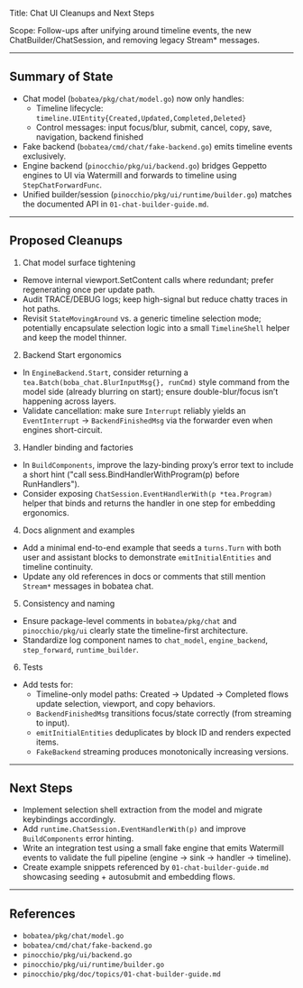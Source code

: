 Title: Chat UI Cleanups and Next Steps

Scope: Follow-ups after unifying around timeline events, the new ChatBuilder/ChatSession, and removing legacy Stream* messages.

---

## Summary of State

- Chat model (`bobatea/pkg/chat/model.go`) now only handles:
  - Timeline lifecycle: `timeline.UIEntity{Created,Updated,Completed,Deleted}`
  - Control messages: input focus/blur, submit, cancel, copy, save, navigation, backend finished
- Fake backend (`bobatea/cmd/chat/fake-backend.go`) emits timeline events exclusively.
- Engine backend (`pinocchio/pkg/ui/backend.go`) bridges Geppetto engines to UI via Watermill and forwards to timeline using `StepChatForwardFunc`.
- Unified builder/session (`pinocchio/pkg/ui/runtime/builder.go`) matches the documented API in `01-chat-builder-guide.md`.

---

## Proposed Cleanups

1) Chat model surface tightening
- Remove internal viewport.SetContent calls where redundant; prefer regenerating once per update path.
- Audit TRACE/DEBUG logs; keep high-signal but reduce chatty traces in hot paths.
- Revisit `StateMovingAround` vs. a generic timeline selection mode; potentially encapsulate selection logic into a small `TimelineShell` helper and keep the model thinner.

2) Backend Start ergonomics
- In `EngineBackend.Start`, consider returning a `tea.Batch(boba_chat.BlurInputMsg{}, runCmd)` style command from the model side (already blurring on start); ensure double-blur/focus isn’t happening across layers.
- Validate cancellation: make sure `Interrupt` reliably yields an `EventInterrupt` → `BackendFinishedMsg` via the forwarder even when engines short-circuit.

3) Handler binding and factories
- In `BuildComponents`, improve the lazy-binding proxy’s error text to include a short hint ("call sess.BindHandlerWithProgram(p) before RunHandlers").
- Consider exposing `ChatSession.EventHandlerWith(p *tea.Program)` helper that binds and returns the handler in one step for embedding ergonomics.

4) Docs alignment and examples
- Add a minimal end-to-end example that seeds a `turns.Turn` with both user and assistant blocks to demonstrate `emitInitialEntities` and timeline continuity.
- Update any old references in docs or comments that still mention `Stream*` messages in bobatea chat.

5) Consistency and naming
- Ensure package-level comments in `bobatea/pkg/chat` and `pinocchio/pkg/ui` clearly state the timeline-first architecture.
- Standardize log component names to `chat_model`, `engine_backend`, `step_forward`, `runtime_builder`.

6) Tests
- Add tests for:
  - Timeline-only model paths: Created → Updated → Completed flows update selection, viewport, and copy behaviors.
  - `BackendFinishedMsg` transitions focus/state correctly (from streaming to input).
  - `emitInitialEntities` deduplicates by block ID and renders expected items.
  - `FakeBackend` streaming produces monotonically increasing versions.

---

## Next Steps

- Implement selection shell extraction from the model and migrate keybindings accordingly.
- Add `runtime.ChatSession.EventHandlerWith(p)` and improve `BuildComponents` error hinting.
- Write an integration test using a small fake engine that emits Watermill events to validate the full pipeline (engine → sink → handler → timeline).
- Create example snippets referenced by `01-chat-builder-guide.md` showcasing seeding + autosubmit and embedding flows.

---

## References

- `bobatea/pkg/chat/model.go`
- `bobatea/cmd/chat/fake-backend.go`
- `pinocchio/pkg/ui/backend.go`
- `pinocchio/pkg/ui/runtime/builder.go`
- `pinocchio/pkg/doc/topics/01-chat-builder-guide.md`

